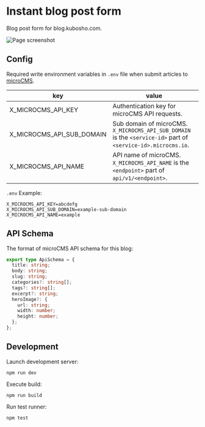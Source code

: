 # Instant blog post form

Blog post form for blog.kubosho.com.

![Page screenshot](https://cdn.jsdelivr.net/gh/kubosho/instant-blog-post-form@master/screenshot/v1.0.0.png?version=1.0.0)

## Config

Required write environment variables in `.env` file when submit articles to [microCMS](https://microcms.io/).


| key | value |
| --- | --- |
| X_MICROCMS_API_KEY | Authentication key for microCMS API requests. |
| X_MICROCMS_API_SUB_DOMAIN | Sub domain of microCMS. `X_MICROCMS_API_SUB_DOMAIN` is the `<service-id>` part of `<service-id>.microcms.io`. |
| X_MICROCMS_API_NAME | API name of microCMS. `X_MICROCMS_API_NAME` is the `<endpoint>` part of `api/v1/<endpoint>`. |

`.env` Example:

```
X_MICROCMS_API_KEY=abcdefg
X_MICROCMS_API_SUB_DOMAIN=example-sub-domain
X_MICROCMS_API_NAME=example
```

## API Schema

The format of microCMS API schema for this blog:

```typescript
export type ApiSchema = {
  title: string;
  body: string;
  slug: string;
  categories?: string[];
  tags?: string[];
  excerpt?: string;
  heroImage?: {
    url: string;
    width: number;
    height: number;
  };
};
```

## Development

Launch development server:

```
npm run dev
```

Execute build:

```
npm run build
```

Run test runner:

```
npm test
```
